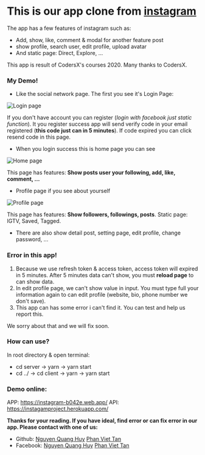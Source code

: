 # This is our app clone from [instagram](https://www.instagram.com/)

The app has a few features of instagram such as: 
  - Add, show, like, comment & modal for another feature post
  - show profile, search user, edit profile, upload avatar
  - And static page: Direct, Explore, ...

This app is result of CodersX's courses 2020. Many thanks to CodersX.

### My Demo!
+ Like the social network page. The first you see it's Login Page:

![Login page](https://res.cloudinary.com/dxdzmakyd/image/upload/v1596190426/instagram/Login_ercefe.png "Login page")

If you don't have account you can register (*login with facebook just static function*). It you register success app will send verify code in your email registered (**this code just can in 5 minutes**). If code expired you can click resend code in this page.

+ When you login success this is home page you can see

![Home page](https://res.cloudinary.com/dxdzmakyd/image/upload/v1596190897/instagram/Home_kxrfgk.png)

This page has features: **Show posts user your following, add, like, comment, ...**

+ Profile page if you see about yourself

![Profile page](https://res.cloudinary.com/dxdzmakyd/image/upload/v1596191065/instagram/Profile_ruzoal.png)

This page has features: **Show followers, followings, posts**. Static page: IGTV, Saved, Tagged.

+ There are also show detail post, setting page, edit profile, change password, ...

### Error in this app!

1. Because we use refresh token & access token, access token will expired in 5 minutes. After 5 minutes data can't show, you must **reload page** to can show data.
2. In edit profile page, we can't show value in input. You must type full your information again to can edit profile (website, bio, phone number we don't save).
3. This app can has some error i can't find it. You can test and help us report this.

We sorry about that and we will fix soon.

### How can use?
In root directory & open terminal:
- cd server -> yarn -> yarn start
- cd ../ -> cd client -> yarn -> yarn start

### Demo online:
APP: https://instagram-b042e.web.app/
API: https://instagamproject.herokuapp.com/

**Thanks for your reading. If you have ideal, find error or can fix error in our app. Please contact with one of us:**
- Github: [Nguyen Quang Huy](https://github.com/qnguyenhuy1999) [Phan Viet Tan](https://github.com/BinzLark)
- Facebook: [Nguyen Quang Huy](https://www.facebook.com/qnguyenhuy1999) [Phan Viet Tan](https://www.facebook.com/tan16061999)









  
